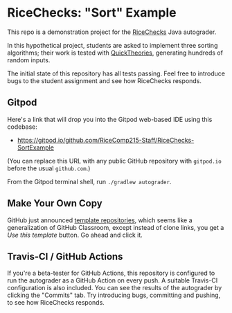 # RiceChecks: "Sort" Example

This repo is a demonstration project for the [RiceChecks](https://github.com/RiceComp215-Staff/RiceChecks/) Java autograder.

In this hypothetical project, students are asked to implement three sorting algorithms;
their work is tested with [QuickTheories](https://github.com/quicktheories/QuickTheories),
generating hundreds of random inputs.

The initial state of this repository has all tests passing. Feel free
to introduce bugs to the student assignment and see how RiceChecks responds.

## Gitpod

Here's a link that will drop you into the Gitpod web-based IDE using
this codebase:
- https://gitpod.io/github.com/RiceComp215-Staff/RiceChecks-SortExample

(You can replace this URL with any public GitHub repository with
`gitpod.io` before the usual `github.com`.)

From the Gitpod terminal shell, run `./gradlew autograder`. 

## Make Your Own Copy

GitHub just announced [template repositories](https://github.blog/2019-06-06-generate-new-repositories-with-repository-templates), which seems like a generalization of GitHub Classroom,
except instead of clone links, you get a *Use this template* button. Go ahead and click it.

## Travis-CI / GitHub Actions

If you're a beta-tester for GitHub Actions, this repository is configured to run the
autograder as a GitHub Action on every push. A suitable Travis-CI configuration
is also included. You can see the results of the autograder by clicking the
"Commits" tab. Try introducing bugs, committing and pushing, to see how RiceChecks
responds.
